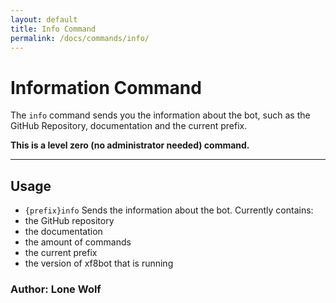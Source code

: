 ```yaml
---
layout: default
title: Info Command
permalink: /docs/commands/info/
---
```


# Information Command

The `info` command sends you the information about the bot, such as the GitHub Repository, documentation and the current prefix.

**This is a level zero (no administrator needed) command.**

---
## Usage
* `{prefix}info`
Sends the information about the bot. 
Currently contains: 
* the GitHub repository
* the documentation
* the amount of commands
* the current prefix
* the version of xf8bot that is running

### **Author: Lone Wolf**
